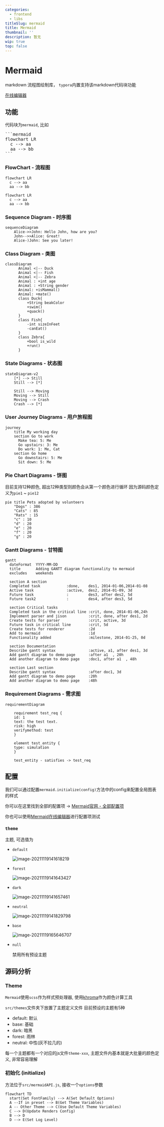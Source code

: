 ```yaml
---
categories:
  - frontend
  - libs
titleSlug: mermaid
title: Mermaid
thumbnail: ''
description: 暂无
wip: true
top: false
---
```

# Mermaid

markdown 流程图绘制库， `typora`内置支持该markdown代码块功能

[在线编辑器](https://mermaid-js.github.io/mermaid-live-editor/edit#eyJjb2RlIjoiZ3JhcGggVERcbiAgICBBW0hhcmRdIC0tPnxUZXh0fCBCKFJvdW5kKVxuICAgIEIgLS0-IEN7RGVjaXNpb259XG4gICAgQyAtLT58T25lfCBEW1Jlc3VsdCAxXVxuICAgIEMgLS0-fFR3b3wgRVtSZXN1bHQgMl0iLCJtZXJtYWlkIjoie1xuICBcInRoZW1lXCI6IFwiZGVmYXVsdFwiXG59IiwidXBkYXRlRWRpdG9yIjpmYWxzZSwiYXV0b1N5bmMiOnRydWUsInVwZGF0ZURpYWdyYW0iOnRydWV9)


## 功能

代码块为`mermaid`, 比如
<pre>
```mermaid
flowchart LR
  c --> aa
  aa --> bb
```
</pre>

### FlowChart - 流程图

```mermaid:pure
flowchart LR
  c --> aa
  aa --> bb
```

```mermaid
flowchart LR
  c --> aa
  aa --> bb
```

### Sequence Diagram - 时序图

```mermaid
sequenceDiagram
    Alice->>John: Hello John, how are you?
    John-->>Alice: Great!
    Alice-)John: See you later!
```

### Class Diagram - 类图

```mermaid
classDiagram
      Animal <|-- Duck
      Animal <|-- Fish
      Animal <|-- Zebra
      Animal : +int age
      Animal : +String gender
      Animal: +isMammal()
      Animal: +mate()
      class Duck{
          +String beakColor
          +swim()
          +quack()
      }
      class Fish{
          -int sizeInFeet
          -canEat()
      }
      class Zebra{
          +bool is_wild
          +run()
      }

```

### State Diagrams - 状态图

```mermaid
stateDiagram-v2
    [*] --> Still
    Still --> [*]

    Still --> Moving
    Moving --> Still
    Moving --> Crash
    Crash --> [*]
```

### User Journey Diagrams - 用户旅程图

```mermaid
journey
    title My working day
    section Go to work
      Make tea: 5: Me
      Go upstairs: 3: Me
      Do work: 1: Me, Cat
    section Go home
      Go downstairs: 5: Me
      Sit down: 5: Me

```

### Pie Chart Diagrams - 饼图

目前支持12种颜色, 超出12种类型则颜色会从第一个颜色进行循环
因为源码颜色定义为`pie1` ~ `pie12`

```mermaid
pie title Pets adopted by volunteers
    "Dogs" : 386
    "Cats" : 85
    "Rats" : 15
    "c" : 10
    "d" : 20
    "e" : 20
    "f" : 20
    "g" : 20
``` 

### Gantt Diagrams - 甘特图

```mermaid
gantt
  dateFormat  YYYY-MM-DD
  title       Adding GANTT diagram functionality to mermaid
  excludes    weekends

  section A section
  Completed task            :done,    des1, 2014-01-06,2014-01-08
  Active task               :active,  des2, 2014-01-09, 3d
  Future task               :         des3, after des2, 5d
  Future task2              :         des4, after des3, 5d
 
  section Critical tasks
  Completed task in the critical line :crit, done, 2014-01-06,24h
  Implement parser and jison          :crit, done, after des1, 2d
  Create tests for parser             :crit, active, 3d
  Future task in critical line        :crit, 5d
  Create tests for renderer           :2d
  Add to mermaid                      :1d
  Functionality added                 :milestone, 2014-01-25, 0d

  section Documentation
  Describe gantt syntax               :active, a1, after des1, 3d
  Add gantt diagram to demo page      :after a1  , 20h
  Add another diagram to demo page    :doc1, after a1  , 48h

  section Last section
  Describe gantt syntax               :after doc1, 3d
  Add gantt diagram to demo page      :20h
  Add another diagram to demo page    :48h

```


### Requirement Diagrams - 需求图

```mermaid
requirementDiagram

    requirement test_req {
    id: 1
    text: the test text.
    risk: high
    verifymethod: test
    }

    element test_entity {
    type: simulation
    }

    test_entity - satisfies -> test_req
```

## 配置

我们可以通过配置`mermaid.initialize(config)`方法中的config来配置全局图表的样式

你可以在这里找到全部的配置项 -> [Mermaid官网 - 全部配置项](https://mermaid-js.github.io/mermaid/#/./Setup?id=mermaidapi-configuration-defaults)

你也可以使用[Mermaid在线编辑器](https://mermaid.live/edit#eyJjb2RlIjoiZ3JhcGggTFJcbiAgICB0aGVtZSA9PT4gdChuZXV0cmFsKVxuICAiLCJtZXJtYWlkIjoie1xuICBcInRoZW1lXCI6IFwibnVsbFwiXG59IiwidXBkYXRlRWRpdG9yIjpmYWxzZSwiYXV0b1N5bmMiOnRydWUsInVwZGF0ZURpYWdyYW0iOmZhbHNlfQ)进行配置项测试

### `theme`

主题, 可选值为

+ `default`

  ![image-20211119141618219](https://i.loli.net/2021/11/19/ozQw5FTRJM8B7bO.png)

+ `forest`

  ![image-20211119141643427](https://i.loli.net/2021/11/19/FVWH3drTEqjQMbU.png)

+ `dark`

  ![image-20211119141657461](https://i.loli.net/2021/11/19/fDw6SxBWstp1X3F.png)

+ `neutral`

  ![image-20211119141829798](https://i.loli.net/2021/11/19/rG9KhmL6PEOZ7vB.png)

+ `base`

  ![image-20211119165646707](https://i.loli.net/2021/11/19/3OUho1KayAYgER9.png)

+ `null`

  禁用所有预设主题


## 源码分析

### Theme

`Mermaid`使用`scss`作为样式预处理器, 使用[khroma](https://github.com/fabiospampinato/khroma#readme)作为颜色计算工具

`src/themes`文件夹下放置了主题定义文件
目前预设的主题有5种

+ default: 默认
+ base: 基础
+ dark: 暗黑
+ forest: 雨林
+ neutral: 中性(灰不拉几的)

每一个主题都有一个对应的js文件`theme-xxx`, 主题文件内基本就是大批量的颜色定义, 非常容易理解

### 初始化 (initialize)

方法位于`src/mermaidAPI.js`, 接收一个`options`参数

```mermaid
flowchart TD  
  start(Set FontFamily) --> A(Set Default Options)
  A --If in preset --> B(Get Theme Variables)
  A -- Other Theme --> C(Use Default Theme Variables)
  C --> D(Update Renders Config)
  B --> D
  D --> E(Set Log Level)
```

